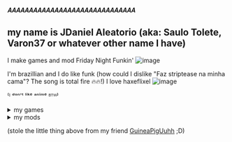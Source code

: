 𝑨𝑨𝑨𝑨𝑨𝑨𝑨𝑨𝑨𝑨𝑨𝑨𝑨𝑨𝑨𝑨𝑨𝑨𝑨𝑨𝑨𝑨𝑨𝑨𝑨𝑨𝑨𝑨𝑨𝑨

## my name is JDaniel Aleatorio (aka: Saulo Tolete, Varon37 or whatever other name I have)

I make games and mod Friday Night Funkin'
![image](https://github.com/user-attachments/assets/5330d801-322b-4c3a-a215-43f6641863b9)

I'm brazillian and I do like funk (how could I dislike "Faz striptease na minha cama"? The song is total fire 🔥🔥!)
I love haxeflixel
![image](https://github.com/user-attachments/assets/d3dc99e6-ecfc-44f9-a325-3db93d93fd72) 

⁽ᴵ ᵈᵒⁿ'ᵗ ˡⁱᵏᵉ ᵃⁿⁱᵐᵉ ᴮᵀᵂ⁾

<details>
  <summary>my games</summary>
  
  # One Night At Jubscleudo's
    https://github.com/JDanielRandomizer/One-Night-at-Jubscleudo-s
  
  # simulador de FUMAR!
    https://github.com/JDanielRandomizer/simulador-de-FUMAR
    
</details>

<details>
  <summary>my mods</summary>
  
  # (OLD!!) V.S. Joaquim
    https://github.com/JDanielRandomizer/V.S-Joaquim

    
</details>



(stole the little thing above from my friend [GuineaPigUuhh](https://github.com/GuineaPigUuhh) ;D)
